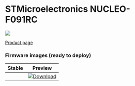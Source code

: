 # STMicroelectronics NUCLEO-F091RC

![](../../images/reference-targets/nucleo64-f091rc.jpg)

[Product page](http://www.st.com/en/evaluation-tools/nucleo-f091rc.html)
### Firmware images (ready to deploy)

| Stable | Preview |
|---|---|
| []() | [ ![Download](https://api.bintray.com/packages/nfbot/nanoframework-images-dev/ST_NUCLEO64_F091RC/images/download.svg) ](https://bintray.com/nfbot/nanoframework-images-dev/ST_NUCLEO64_F091RC/_latestVersion) |
